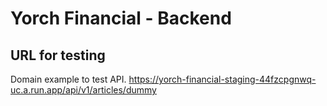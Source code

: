 # Yorch Financial - Backend


## URL for testing

Domain example to test API.
https://yorch-financial-staging-44fzcpgnwq-uc.a.run.app/api/v1/articles/dummy
